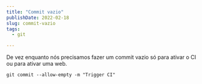```yaml
---
title: "Commit vazio"
publishDate: 2022-02-18
slug: commit-vazio
tags:
  - git

---
```


De vez enquanto nós precisamos fazer um commit vazio só para ativar o CI ou para ativar uma web.

```console
git commit --allow-empty -m "Trigger CI"
```
